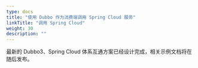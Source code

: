 ```yaml
---
type: docs
title: "使用 Dubbo 作为消费端调用 Spring Cloud 服务"
linkTitle: "调用 Spring Cloud"
weight: 30
description: ""
---
```

最新的 Dubbo3、Spring Cloud 体系互通方案已经设计完成，相关示例文档将在随后发布。

